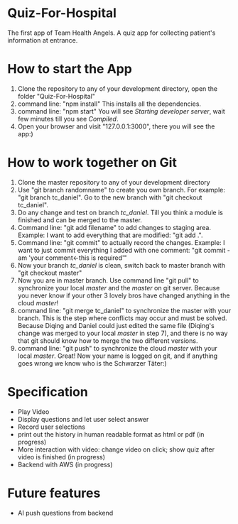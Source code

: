 # Quiz-For-Hospital
The first app of Team Health Angels. A quiz app for collecting patient's information at entrance.

# How to start the App
1. Clone the repository to any of your development directory, open the folder "Quiz-For-Hospital"
2. command line: "npm install" This installs all the dependencies.
3. command line: "npm start" You will see *Starting developer server*, wait few minutes till you see *Compiled*.
4. Open your browser and visit "127.0.0.1:3000", there you will see the app:)

# How to work together on Git
1. Clone the master repository to any of your development directory
2. Use "git branch randomname" to create you own branch. For example: "git branch tc_daniel". Go to the new branch with "git checkout tc_daniel".
3. Do any change and test on branch *tc_daniel*. Till you think a module is finished and can be merged to the master.
4. Command line: "git add filename" to add changes to staging area. Example: I want to add everything that are modified: "git add .". 
5. Command line: "git commit" to actually record the changes. Example: I want to just commit everything I added with one comment: "git commit -am 'your comment<-this is required'"
6. Now your branch *tc_daniel* is clean, switch back to master branch with "git checkout master"
7. Now you are in master branch. Use command line "git pull" to synchronize your local *master* and the *master* on git server. Because you never know if your other 3 lovely bros have changed anything in the cloud *master*!
8. command line: "git merge tc_daniel" to synchronize the master with your branch. This is the step where conflicts may occur and must be solved. Because Diqing and Daniel could just edited the same file (Diqing's change was merged to your local *master* in step 7), and there is no way that git should know how to merge the two different versions.
9. command line: "git push" to synchronize the cloud *master* with your local *master*. Great! Now your name is logged on git, and if anything goes wrong we know who is the Schwarzer Täter:)

# Specification
 - Play Video
 - Display questions and let user select answer
 - Record user selections
 - print out the history in human readable format as html or pdf (in progress)
 - More interaction with video: change video on click; show quiz after video is finished (in progress)
 - Backend with AWS (in progress)

# Future features
 - AI push questions from backend
